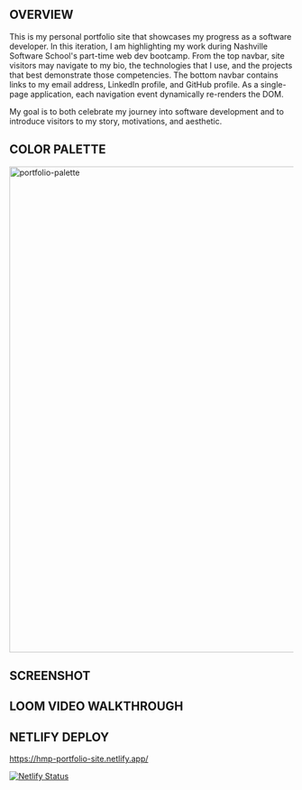 ## OVERVIEW

This is my personal portfolio site that showcases my progress as a software developer. In this iteration, I am highlighting my work during Nashville Software School's part-time web dev bootcamp. From the top navbar, site visitors may navigate to my bio, the technologies that I use, and the projects that best demonstrate those competencies. The bottom navbar contains links to my email address, LinkedIn profile, and GitHub profile. As a single-page application, each navigation event dynamically re-renders the DOM. 

My goal is to both celebrate my journey into software development and to introduce visitors to my story, motivations, and aesthetic.

## COLOR PALETTE

<img width="862" alt="portfolio-palette" src="https://user-images.githubusercontent.com/67122062/113318964-99726600-92d6-11eb-944e-f41bbf7f2d2d.png">

## SCREENSHOT

## LOOM VIDEO WALKTHROUGH

## NETLIFY DEPLOY

https://hmp-portfolio-site.netlify.app/

[![Netlify Status](https://api.netlify.com/api/v1/badges/5fb2a8f2-927b-433b-a741-b7a47eeae2d2/deploy-status)](https://app.netlify.com/sites/hmp-portfolio-site/deploys)
